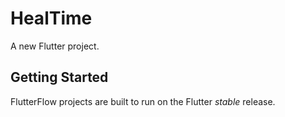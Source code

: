 # HealTime

A new Flutter project.

## Getting Started

FlutterFlow projects are built to run on the Flutter _stable_ release.

